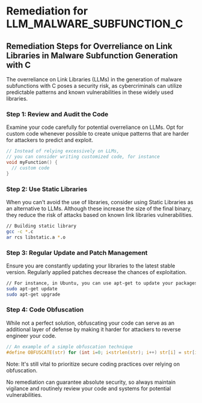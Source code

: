 # Remediation for LLM_MALWARE_SUBFUNCTION_C

## Remediation Steps for Overreliance on Link Libraries in Malware Subfunction Generation with C

The overreliance on Link Libraries (LLMs) in the generation of malware subfunctions with C poses a security risk, as cybercriminals can utilize predictable patterns and known vulnerabilities in these widely used libraries. 

### Step 1: Review and Audit the Code
Examine your code carefully for potential overreliance on LLMs. Opt for custom code whenever possible to create unique patterns that are harder for attackers to predict and exploit. 

```C
// Instead of relying excessively on LLMs, 
// you can consider writing customized code, for instance
void myFunction() {
  // custom code
}
```

### Step 2: Use Static Libraries
When you can't avoid the use of libraries, consider using Static Libraries as an alternative to LLMs. Although these increase the size of the final binary, they reduce the risk of attacks based on known link libraries vulnerabilities.

```bash
// Building static library
gcc -c *.c
ar rcs libstatic.a *.o
```

### Step 3: Regular Update and Patch Management
Ensure you are constantly updating your libraries to the latest stable version. Regularly applied patches decrease the chances of exploitation. 

```bash
// For instance, in Ubuntu, you can use apt-get to update your packages
sudo apt-get update
sudo apt-get upgrade
```

### Step 4: Code Obfuscation
While not a perfect solution, obfuscating your code can serve as an additional layer of defense by making it harder for attackers to reverse engineer your code. 

```C
// An example of a simple obfuscation technique
#define OBFUSCATE(str) for (int i=0; i<strlen(str); i++) str[i] = str[i] ^ 0xAA;
```

Note: It's still vital to prioritize secure coding practices over relying on obfuscation.

No remediation can guarantee absolute security, so always maintain vigilance and routinely review your code and systems for potential vulnerabilities.